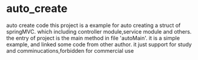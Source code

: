 # auto_create
auto create code
this project is a example for auto creating a struct of springMVC.
which including controller module,service module and others.
the entry of project is the main method in file 'autoMain'.
it is a simple example, and linked some code from other author.
it just support for study and comminucations,forbidden for commercial use
